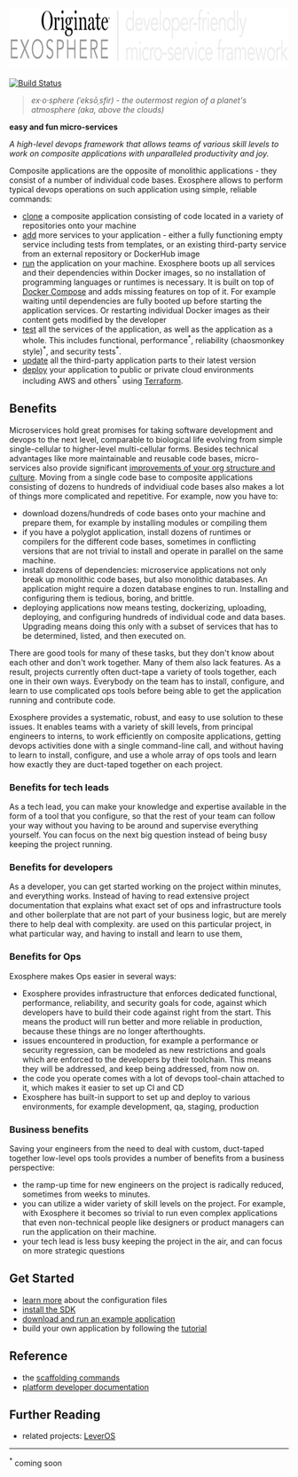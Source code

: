<img src="documentation/logo.png" width="862" height="111" alt="logo">

[![Build Status](https://travis-ci.org/Originate/exosphere.svg?branch=master)](https://travis-ci.org/Originate/exosphere)

> _ex·o·sphere (ˈeksōˌsfir) - the outermost region of a planet's atmosphere (aka, above the clouds)_

__easy and fun micro-services__

_A high-level devops framework
that allows teams of various skill levels
to work on composite applications
with unparalleled productivity and joy._

Composite applications are the opposite of monolithic applications -
they consist of a number of individual code bases.
Exosphere allows to perform typical devops operations
on such application using simple, reliable commands:

- [clone]() a composite application
  consisting of code located in a variety of repositories
  onto your machine
- [add]() more services to your application -
  either a fully functioning empty service including tests from templates,
  or an existing third-party service from an external repository or DockerHub image
- [run]() the application on your machine.
  Exosphere boots up all services and their dependencies
  within Docker images, so no installation
  of programming languages or runtimes is necessary.
  It is built on top of [Docker Compose]()
  and adds missing features on top of it.
  For example waiting until dependencies are fully booted up
  before starting the application services.
  Or restarting individual Docker images
  as their content gets modified by the developer
- [test]() all the services of the application,
  as well as the application as a whole.
  This includes functional, performance<sup>&#42;</sup>,
  reliability (chaosmonkey style)<sup>&#42;</sup>,
  and security tests<sup>&#42;</sup>.
- [update]() all the third-party application parts to their latest version
- [deploy]() your application to public or private cloud environments
  including AWS and others<sup>&#42;</sup>
  using [Terraform]().


## Benefits

Microservices hold great promises for taking software development and devops to the next level,
comparable to biological life evolving from simple single-cellular
to higher-level multi-cellular forms.
Besides technical advantages like more maintainable and reusable code bases,
micro-services also provide significant
[improvements of your org structure and culture](http://blog.christianposta.com/microservices/the-real-success-story-of-microservices-architectures).
Moving from a single code base to composite applications
consisting of dozens to hundreds of indvidiual code bases
also makes a lot of things more complicated and repetitive.
For example, now you have to:
- download dozens/hundreds of code bases onto your machine
  and prepare them, for example by installing modules or compiling them
- if you have a polyglot application,
  install dozens of runtimes or compilers for the different code bases,
  sometimes in conflicting versions
  that are not trivial to install and operate in parallel on the same machine.
- install dozens of dependencies:
  microservice applications not only break up monolithic code bases,
  but also monolithic databases.
  An application might require a dozen database engines to run.
  Installing and configuring them is tedious, boring, and brittle.
- deploying applications now means
  testing, dockerizing, uploading, deploying, and configuring
  hundreds of individual code and data bases.
  Upgrading means doing this only with a subset of services
  that has to be determined, listed, and then executed on.

There are good tools for many of these tasks,
but they don't know about each other and don't work together.
Many of them also lack features.
As a result, projects currently often duct-tape a variety of tools together,
each one in their own ways.
Everybody on the team has to install, configure, and learn to use
complicated ops tools before being able to
get the application running and contribute code.

Exosphere provides a systematic, robust, and easy to use solution to these issues.
It enables teams with a variety of skill levels,
from principal engineers to interns,
to work efficiently on composite applications,
getting devops activities done with a single command-line call,
and without having to learn to install, configure, and use
a whole array of ops tools
and learn how exactly they are duct-taped together on each project.


### Benefits for tech leads

As a tech lead, you can make your knowledge and expertise available
in the form of a tool that you configure,
so that the rest of your team can follow your way
without you having to be around and supervise everything yourself.
You can focus on the next big question
instead of being busy keeping the project running.


### Benefits for developers

As a developer, you can get started working on the project within minutes,
and everything works.
Instead of having to read extensive project documentation that explains
what exact set of ops and infrastructure tools
and other boilerplate
that are not part of your business logic,
but are merely there
to help deal with complexity.
are used on this particular project,
in what particular way,
and having to install and learn to use them,


### Benefits for Ops

Exosphere makes Ops easier in several ways:
- Exosphere provides infrastructure that enforces dedicated
  functional, performance, reliability, and security goals for code,
  against which developers have to build their code against
  right from the start.
  This means the product will run better and more reliable in production,
  because these things are no longer afterthoughts.
- issues encountered in production, for example a performance or security regression,
  can be modeled as new restrictions and goals which are enforced to the developers
  by their toolchain. This means they will be addressed, and keep being addressed,
  from now on.
- the code you operate comes with a lot of devops tool-chain attached to it,
  which makes it easier to set up CI and CD
- Exosphere has built-in support to set up and deploy to various environments,
  for example development, qa, staging, production


### Business benefits

Saving your engineers from the need to deal with custom, duct-taped together
low-level ops tools provides a number of benefits from a business perspective:
- the ramp-up time for new engineers on the project is radically reduced,
  sometimes from weeks to minutes.
- you can utilize a wider variety of skill levels on the project.
  For example, with Exosphere it becomes so trivial to run even complex applications
  that even non-technical people like designers or product managers
  can run the application on their machine.
- your tech lead is less busy keeping the project in the air,
  and can focus on more strategic questions


## Get Started
* [learn more](website/config_files) about the configuration files
* [install the SDK](website/tutorial/part_1/03_installation.md)
* [download and run an example application](website/example-apps.md)
* build your own application by following the [tutorial](website/tutorial)


## Reference
* the [scaffolding commands](website/scaffolding.md)
* [platform developer documentation](website/developers/developers.md)


## Further Reading
* related projects: [LeverOS](https://github.com/leveros/leveros)


<hr>

<sup>&#42;</sup>
coming soon
